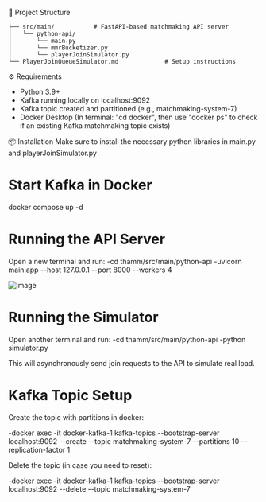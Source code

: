 🧱 Project Structure
```
├── src/main/           # FastAPI-based matchmaking API server
│   └── python-api/
│       └── main.py
│       └── mmrBucketizer.py
│       └── playerJoinSimulator.py
└── PlayerJoinQueueSimulator.md             # Setup instructions
```

⚙️ Requirements
- Python 3.9+
- Kafka running locally on localhost:9092
- Kafka topic created and partitioned (e.g., matchmaking-system-7)
- Docker Desktop (In terminal: "cd docker", then use "docker ps" to check if an existing Kafka matchmaking topic exists)

📦 Installation
Make sure to install the necessary python libraries in main.py and playerJoinSimulator.py

# Start Kafka in Docker
docker compose up -d

# Running the API Server

Open a new terminal and run:
-cd thamm/src/main/python-api
-uvicorn main:app --host 127.0.0.1 --port 8000 --workers 4

![image](https://github.com/user-attachments/assets/975a165e-df5c-41bd-8c8d-7d970cc43018)

# Running the Simulator

Open another terminal and run:
-cd thamm/src/main/python-api
-python simulator.py

This will asynchronously send join requests to the API to simulate real load.

# Kafka Topic Setup
Create the topic with partitions in docker:

-docker exec -it docker-kafka-1 kafka-topics --bootstrap-server localhost:9092 --create --topic matchmaking-system-7 --partitions 10 --replication-factor 1

Delete the topic (in case you need to reset):

-docker exec -it docker-kafka-1 kafka-topics --bootstrap-server localhost:9092 --delete --topic matchmaking-system-7
